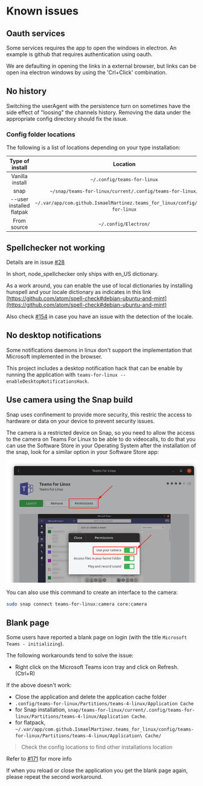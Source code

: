 # Known issues

## Oauth services

Some services requires the app to open the windows in electron. An example is github that requires authentication using oauth.

We are defaulting in opening the links in a external browser, but links can be open ina electron windows by using the 'Crl+Click' combination.

## No history

Switching the userAgent with the persistence turn on sometimes have the side effect of "loosing" the channels history. Removing the data under the appropriate config directory should fix the issue.

### Config folder locations

The following is a list of locations depending on your type installation:

| Type of install | Location | Clean-up command |
|:-------------:|:-------------:|:-----:|
| Vanilla install | `~/.config/teams-for-linux` | `rm -rf ~/.config/teams-for-linux` |
| snap | `~/snap/teams-for-linux/current/.config/teams-for-linux/` |  `rm -rf ~/snap/teams-for-linux/current/.config/teams-for-linux/` |
| --user installed flatpak | `~/.var/app/com.github.IsmaelMartinez.teams_for_linux/config/teams-for-linux` | `rm -rf ~/.var/app/com.github.IsmaelMartinez.teams_for_linux/config/teams-for-linux` |
| From source | `~/.config/Electron/` | `rm -rf ~/.config/Electron/` |

## Spellchecker not working

Details are in issue [#28](https://github.com/IsmaelMartinez/teams-for-linux/issues/28)

In short, node_spellchecker only ships with en_US dictionary.

As a work around, you can enable the use of local dictionaries by installing hunspell and your locale dictionary as indicates in this link [https://github.com/atom/spell-check#debian-ubuntu-and-mint](https://github.com/atom/spell-check#debian-ubuntu-and-mint)

Also check [#154](https://github.com/IsmaelMartinez/teams-for-linux/issues/154) in case you have an issue with the detection of the locale.

## No desktop notifications

Some notifications daemons in linux don't support the implementation that Microsoft implemented in the browser.

This project includes a desktop notification hack that can be enable by running the application with `teams-for-linux --enableDesktopNotificationsHack`.

## Use camera using the Snap build

Snap uses confinement to provide more security, this restric the access to hardware or data on your device to prevent security issues.

The camera is a restricted device on Snap, so you need to allow the access to the camera on Teams For Linux to be able to do videocalls, to do that you can use the Software Store in your Operating System after the installation of the snap, look for a similar option in your Software Store app:

![Enable camera in Software Store](static/snap-store-permissons.png)

You can also use this command to create an interface to the camera:

```bash
sudo snap connect teams-for-linux:camera core:camera
```

## Blank page

Some users have reported a blank page on login (with the title `Microsoft Teams - initializing`).

The following workarounds tend to solve the issue:

*  Right click on the Microsoft Teams icon tray and click on Refresh. (Ctrl+R)

If the above doesn't work:

*  Close the application and delete the application cache folder
  *  `.config/teams-for-linux/Partitions/teams-4-linux/Application Cache`
  *  for Snap installation, `snap/teams-for-linux/current/.config/teams-for-linux/Partitions/teams-4-linux/Application Cache`.
  *  for flatpack, `~/.var/app/com.github.IsmaelMartinez.teams_for_linux/config/teams-for-linux/Partitions/teams-4-linux/Application\ Cache/`
  >  Check the config locations to find other installations location

Refer to [#171](https://github.com/IsmaelMartinez/teams-for-linux/issues/171) for more info

If when you reload or close the application you get the blank page again, please repeat the second workaround.
